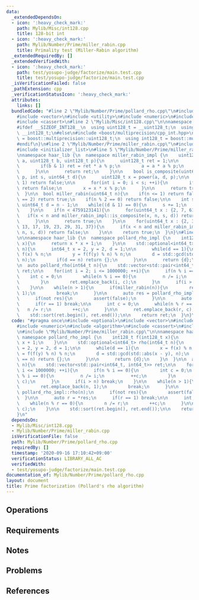 ```yaml
---
data:
  _extendedDependsOn:
  - icon: ':heavy_check_mark:'
    path: Mylib/Misc/int128.cpp
    title: 128-bit int
  - icon: ':heavy_check_mark:'
    path: Mylib/Number/Prime/miller_rabin.cpp
    title: Primality test (Miller-Rabin algorithm)
  _extendedRequiredBy: []
  _extendedVerifiedWith:
  - icon: ':heavy_check_mark:'
    path: test/yosupo-judge/factorize/main.test.cpp
    title: test/yosupo-judge/factorize/main.test.cpp
  _isVerificationFailed: false
  _pathExtension: cpp
  _verificationStatusIcon: ':heavy_check_mark:'
  attributes:
    links: []
  bundledCode: "#line 2 \"Mylib/Number/Prime/pollard_rho.cpp\"\n#include <optional>\n\
    #include <vector>\n#include <utility>\n#include <numeric>\n#include <algorithm>\n\
    #include <cassert>\n#line 2 \"Mylib/Misc/int128.cpp\"\n\nnamespace haar_lib {\n\
    #ifdef __SIZEOF_INT128__\n  using uint128_t = __uint128_t;\n  using int128_t =\
    \ __int128_t;\n#else\n#include <boost/multiprecision/cpp_int.hpp>\n  using uint128_t\
    \ = boost::multiprecision::uint128_t;\n  using int128_t = boost::multiprecision::int128_t;\n\
    #endif\n}\n#line 2 \"Mylib/Number/Prime/miller_rabin.cpp\"\n#include <cstdint>\n\
    #include <initializer_list>\n#line 5 \"Mylib/Number/Prime/miller_rabin.cpp\"\n\
    \nnamespace haar_lib {\n  namespace miller_rabin_impl {\n    uint128_t power(uint128_t\
    \ a, uint128_t b, uint128_t p){\n      uint128_t ret = 1;\n\n      while(b > 0){\n\
    \        if(b & 1) ret = ret * a % p;\n        a = a * a % p;\n        b >>= 1;\n\
    \      }\n\n      return ret;\n    }\n\n    bool is_composite(uint64_t a, uint64_t\
    \ p, int s, uint64_t d){\n      uint128_t x = power(a, d, p);\n\n      if(x ==\
    \ 1) return false;\n\n      for(int i = 0; i < s; ++i){\n        if(x == p - 1)\
    \ return false;\n        x = x * x % p;\n      }\n\n      return true;\n    }\n\
    \  }\n\n  bool miller_rabin(uint64_t n){\n    if(n <= 1) return false;\n    if(n\
    \ == 2) return true;\n    if(n % 2 == 0) return false;\n\n    int s = 0;\n   \
    \ uint64_t d = n - 1;\n    while((d & 1) == 0){\n      s += 1;\n      d >>= 1;\n\
    \    }\n\n    if(n < 4759123141){\n      for(uint64_t x : {2, 7, 61}){\n     \
    \   if(x < n and miller_rabin_impl::is_composite(x, n, s, d)) return false;\n\
    \      }\n\n      return true;\n    }\n\n    for(uint64_t x : {2, 3, 5, 7, 11,\
    \ 13, 17, 19, 23, 29, 31, 37}){\n      if(x < n and miller_rabin_impl::is_composite(x,\
    \ n, s, d)) return false;\n    }\n\n    return true;\n  }\n}\n#line 10 \"Mylib/Number/Prime/pollard_rho.cpp\"\
    \n\nnamespace haar_lib {\n  namespace pollard_rho_impl {\n    int128_t f(int128_t\
    \ x){\n      return x * x + 1;\n    }\n\n    std::optional<int64_t> rho(int64_t\
    \ n){\n      int64_t x = 2, y = 2, d = 1;\n\n      while(d == 1){\n        x =\
    \ f(x) % n;\n        y = f(f(y) % n) % n;\n        d = std::gcd(std::abs(x - y),\
    \ n);\n        if(d == n) return {};\n      }\n\n      return {d};\n    }\n  }\n\
    \n  auto pollard_rho(int64_t n){\n    std::vector<std::pair<int64_t, int64_t>>\
    \ ret;\n\n    for(int i = 2; i <= 1000000; ++i){\n      if(n % i == 0){\n    \
    \    int c = 0;\n        while(n % i == 0){\n          n /= i;\n          ++c;\n\
    \        }\n        ret.emplace_back(i, c);\n      }\n      if(i > n) break;\n\
    \    }\n\n    while(n > 1){\n      if(miller_rabin(n)){\n        ret.emplace_back(n,\
    \ 1);\n        break;\n      }\n\n      auto res = pollard_rho_impl::rho(n);\n\
    \      if(not res){\n        assert(false);\n      }\n\n      auto r = *res;\n\
    \      if(r == 1) break;\n\n      int c = 0;\n      while(n % r == 0){\n     \
    \   n /= r;\n        ++c;\n      }\n\n      ret.emplace_back(r, c);\n    }\n\n\
    \    std::sort(ret.begin(), ret.end());\n\n    return ret;\n  }\n}\n"
  code: "#pragma once\n#include <optional>\n#include <vector>\n#include <utility>\n\
    #include <numeric>\n#include <algorithm>\n#include <cassert>\n#include \"Mylib/Misc/int128.cpp\"\
    \n#include \"Mylib/Number/Prime/miller_rabin.cpp\"\n\nnamespace haar_lib {\n \
    \ namespace pollard_rho_impl {\n    int128_t f(int128_t x){\n      return x *\
    \ x + 1;\n    }\n\n    std::optional<int64_t> rho(int64_t n){\n      int64_t x\
    \ = 2, y = 2, d = 1;\n\n      while(d == 1){\n        x = f(x) % n;\n        y\
    \ = f(f(y) % n) % n;\n        d = std::gcd(std::abs(x - y), n);\n        if(d\
    \ == n) return {};\n      }\n\n      return {d};\n    }\n  }\n\n  auto pollard_rho(int64_t\
    \ n){\n    std::vector<std::pair<int64_t, int64_t>> ret;\n\n    for(int i = 2;\
    \ i <= 1000000; ++i){\n      if(n % i == 0){\n        int c = 0;\n        while(n\
    \ % i == 0){\n          n /= i;\n          ++c;\n        }\n        ret.emplace_back(i,\
    \ c);\n      }\n      if(i > n) break;\n    }\n\n    while(n > 1){\n      if(miller_rabin(n)){\n\
    \        ret.emplace_back(n, 1);\n        break;\n      }\n\n      auto res =\
    \ pollard_rho_impl::rho(n);\n      if(not res){\n        assert(false);\n    \
    \  }\n\n      auto r = *res;\n      if(r == 1) break;\n\n      int c = 0;\n  \
    \    while(n % r == 0){\n        n /= r;\n        ++c;\n      }\n\n      ret.emplace_back(r,\
    \ c);\n    }\n\n    std::sort(ret.begin(), ret.end());\n\n    return ret;\n  }\n\
    }\n"
  dependsOn:
  - Mylib/Misc/int128.cpp
  - Mylib/Number/Prime/miller_rabin.cpp
  isVerificationFile: false
  path: Mylib/Number/Prime/pollard_rho.cpp
  requiredBy: []
  timestamp: '2020-09-16 17:10:42+09:00'
  verificationStatus: LIBRARY_ALL_AC
  verifiedWith:
  - test/yosupo-judge/factorize/main.test.cpp
documentation_of: Mylib/Number/Prime/pollard_rho.cpp
layout: document
title: Prime factorization (Pollard's rho algorithm)
---
```


## Operations

## Requirements

## Notes

## Problems

## References
